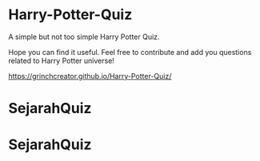 # Harry-Potter-Quiz

A simple but not too simple Harry Potter Quiz. 

Hope you can find it useful. Feel free to contribute and add you questions related to Harry Potter universe! 

https://grinchcreator.github.io/Harry-Potter-Quiz/
# SejarahQuiz
# SejarahQuiz
